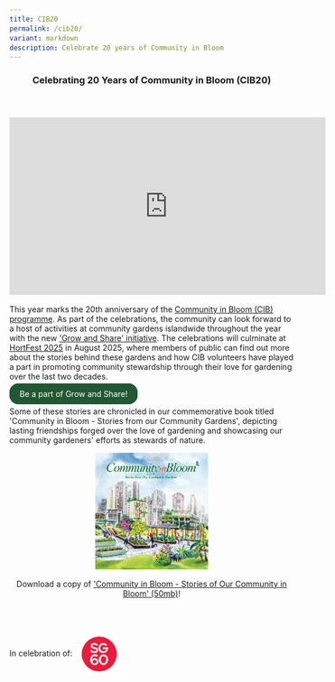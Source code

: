 ```yaml
---
title: CIB20
permalink: /cib20/
variant: markdown
description: Celebrate 20 years of Community in Bloom
---
```

<style>
	.wrapper {
		display: grid;
		grid-template-columns: repeat(auto-fit, minmax(250px, 1fr));
		grid-template-rows: auto-fit;
		column-gap: 10px;
		row-gap: 10px;
	}

	.box {
		border: solid 1px #215732 ;
		border-radius: 5px;
		padding: 5px 10px 15px 10px;
	}
		
		  .button-primary {
    background-color: #215732;
    border: 2px solid #215732;
    padding: 0.5rem 1rem;
  	border-radius: 1rem;
    color: white !important;
	  text-decoration: none !important;
  }
</style>

<header>
<h3>Celebrating 20 Years of Community in Bloom (CIB20)</h3>
</header>

<div align="center">
<iframe allowfullscreen="" allow="accelerometer; autoplay; clipboard-write; encrypted-media; gyroscope; picture-in-picture; web-share" frameborder="0" title="YouTube video player" src="https://www.youtube.com/embed/aplk35BXwgA?si=DJ4H7sIBnbPY6AJw" height="315" width="560"></iframe>
</div>

<section>
<p>This year marks the 20th anniversary of the <a href="/get-involved/community-gardens/">Community in Bloom (CIB) programme</a>. As part of the celebrations, the community can look forward to a host of activities at community gardens islandwide throughout the year with the new <a href="/grow-and-share-initiative/">'Grow and Share' initiative</a>. The celebrations will culminate at <a href="/hortfest-2025/">HortFest 2025</a> in August 2025, where members of public can find out more about the stories behind these gardens and how CIB volunteers have played a part in promoting community stewardship through their love for gardening over the last two decades. </p>
	
<a class="button-primary" href="/grow-and-share-initiative/">Be a part of Grow and Share!</a>

<p>Some of these stories are chronicled in our commemorative book titled 'Community in Bloom - Stories from our Community Gardens', depicting lasting friendships forged over the love of gardening and showcasing our community gardeners' efforts as stewards of nature.</p>
       

<div style="text-align:center;"> <img style="width:200px;" src="/images/CIB20/cib20book.png"> </div>	
<p></p><div style="text-align:center;">Download a copy of <a href="/files/Community%20in%20Bloom%20-%20Stories%20in%20Our%20Community%20Gardens.pdf">  'Community in Bloom - Stories of Our Community in Bloom' (50mb)</a>!</div><p></p>  
  <br><br>
<p>In celebration of: <img style="width:70px; vertical-align:middle; display: inline; margin-left:8px" src="/images/CIB20/sg60_logo.png"></p><br></section>